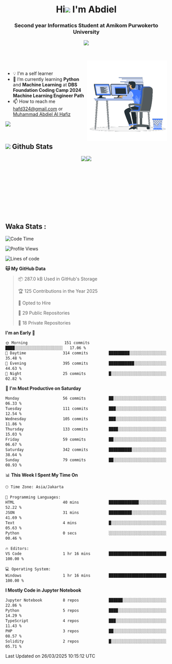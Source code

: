 
<h1 align="center"><b>Hi<img src="https://media.giphy.com/media/hvRJCLFzcasrR4ia7z/giphy.gif" width="35"> I'm Abdiel </b></h1>

<h3 align="center"> Second year Informatics Student at Amikom Purwokerto University </h3>

<div align='center'>
	
![](https://komarev.com/ghpvc/?username=dlzcods&style=for-the-badge)
	
</div>
<br>

<picture> <img align="right" src="https://github.com/0xAbdulKhalid/0xAbdulKhalid/raw/main/assets/mdImages/Right_Side.gif" width = 250px></picture>

<br>

- 💡 I'm a self learner
- 🌱 I’m currently learning **Python** and **Machine Learning** at **DBS Foundation Coding Camp 2024 Machine Learning Engineer Path**
- 📫 How to reach me [hafd324@gmail.com](mailto:hafd324d@gmail.com) or [Muhammad Abdiel Al Hafiz](https://www.linkedin.com/in/muhammad-abdiel-al-hafiz)

<img src="https://user-images.githubusercontent.com/73097560/115834477-dbab4500-a447-11eb-908a-139a6edaec5c.gif"><br><br>

<!-- ## <img src="https://media2.giphy.com/media/QssGEmpkyEOhBCb7e1/giphy.gif?cid=ecf05e47a0n3gi1bfqntqmob8g9aid1oyj2wr3ds3mg700bl&rid=giphy.gif" width ="25"><b> Languages and Tools</b>

![Python](https://img.shields.io/badge/Python%20-FFFFFF.svg?style=for-the-badge&logo=python&logoColor=blue)
![MySQL](https://img.shields.io/badge/MySQL-FFFFFF?style=for-the-badge&logo=mysql&logoColor=blue)
![Laravel](https://img.shields.io/badge/laravel-FFFFFF.svg?style=for-the-badge&logo=laravel&logoColor=blue)
![VS Code](https://img.shields.io/badge/VS%20Code-FFFFFF.svg?style=for-the-badge&logo=visual-studio-code&logoColor=blue)
<br>
![Java](https://img.shields.io/badge/Java-FFFFFF?style=for-the-badge&logo=openjdk&logoColor=blue)
![NetBeans IDE](https://img.shields.io/badge/NetBeans%20IDE-FFFFFF.svg?style=for-the-badge&logo=apache-netbeans-ide&logoColor=blue)
![GitHub](https://img.shields.io/badge/github-FFFFFF.svg?style=for-the-badge&logo=github&logoColor=blue)
<br>
![Markdown](https://img.shields.io/badge/markdown-FFFFFF.svg?style=for-the-badge&logo=markdown&logoColor=blue)

<br>
<br>
<br> -->


## <img src="https://media.giphy.com/media/iY8CRBdQXODJSCERIr/giphy.gif" width="35"><b> Github Stats </b>

<div  style="display: flex; flex-wrap: wrap; justify-content: center;">
   <img height="160em" src="https://github-readme-stats.vercel.app/api?username=dlzcods&show_icons=true&theme=default" />
   <img height="160em" src="https://github-readme-stats.vercel.app/api/top-langs/?username=dlzcods&layout=compact" />
</div>



<br>

## Waka Stats :

<!--START_SECTION:waka-->
![Code Time](http://img.shields.io/badge/Code%20Time-213%20hrs%2052%20mins-blue)

![Profile Views](http://img.shields.io/badge/Profile%20Views-8-blue)

![Lines of code](https://img.shields.io/badge/From%20Hello%20World%20I%27ve%20Written-2.7%20million%20lines%20of%20code-blue)

**🐱 My GitHub Data** 

> 📦 287.0 kB Used in GitHub's Storage 
 > 
> 🏆 125 Contributions in the Year 2025
 > 
> 💼 Opted to Hire
 > 
> 📜 29 Public Repositories 
 > 
> 🔑 18 Private Repositories 
 > 
**I'm an Early 🐤** 

```text
🌞 Morning                151 commits         ████░░░░░░░░░░░░░░░░░░░░░   17.06 % 
🌆 Daytime                314 commits         █████████░░░░░░░░░░░░░░░░   35.48 % 
🌃 Evening                395 commits         ███████████░░░░░░░░░░░░░░   44.63 % 
🌙 Night                  25 commits          █░░░░░░░░░░░░░░░░░░░░░░░░   02.82 % 
```
📅 **I'm Most Productive on Saturday** 

```text
Monday                   56 commits          ██░░░░░░░░░░░░░░░░░░░░░░░   06.33 % 
Tuesday                  111 commits         ███░░░░░░░░░░░░░░░░░░░░░░   12.54 % 
Wednesday                105 commits         ███░░░░░░░░░░░░░░░░░░░░░░   11.86 % 
Thursday                 133 commits         ████░░░░░░░░░░░░░░░░░░░░░   15.03 % 
Friday                   59 commits          ██░░░░░░░░░░░░░░░░░░░░░░░   06.67 % 
Saturday                 342 commits         ██████████░░░░░░░░░░░░░░░   38.64 % 
Sunday                   79 commits          ██░░░░░░░░░░░░░░░░░░░░░░░   08.93 % 
```


📊 **This Week I Spent My Time On** 

```text
🕑︎ Time Zone: Asia/Jakarta

💬 Programming Languages: 
HTML                     40 mins             █████████████░░░░░░░░░░░░   52.22 % 
JSON                     31 mins             ██████████░░░░░░░░░░░░░░░   41.69 % 
Text                     4 mins              █░░░░░░░░░░░░░░░░░░░░░░░░   05.63 % 
Python                   0 secs              ░░░░░░░░░░░░░░░░░░░░░░░░░   00.46 % 

🔥 Editors: 
VS Code                  1 hr 16 mins        █████████████████████████   100.00 % 

💻 Operating System: 
Windows                  1 hr 16 mins        █████████████████████████   100.00 % 
```

**I Mostly Code in Jupyter Notebook** 

```text
Jupyter Notebook         8 repos             ██████░░░░░░░░░░░░░░░░░░░   22.86 % 
Python                   5 repos             ████░░░░░░░░░░░░░░░░░░░░░   14.29 % 
TypeScript               4 repos             ███░░░░░░░░░░░░░░░░░░░░░░   11.43 % 
PHP                      3 repos             ██░░░░░░░░░░░░░░░░░░░░░░░   08.57 % 
Solidity                 2 repos             █░░░░░░░░░░░░░░░░░░░░░░░░   05.71 % 
```




 Last Updated on 26/03/2025 10:15:12 UTC
<!--END_SECTION:waka-->

<br>
<br>
